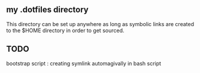 my .dotfiles directory
----------------------
This directory can be set up anywhere as long as symbolic links are created
to the $HOME directory in order to get sourced.

TODO
----
bootstrap script : creating symlink automagivally in bash script
